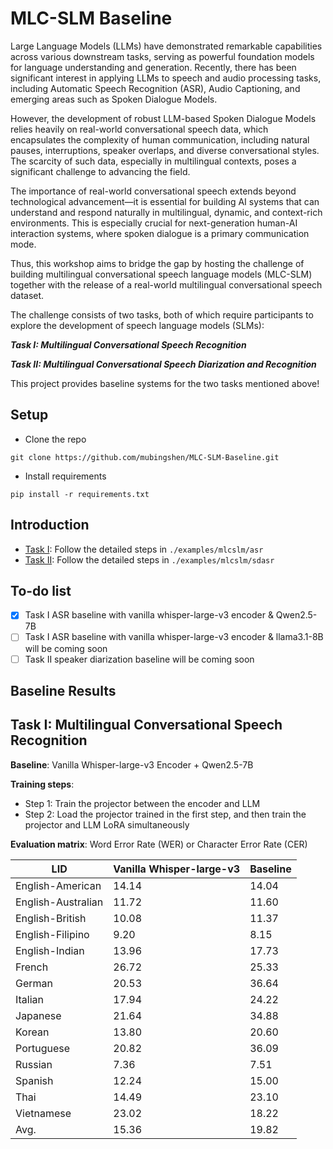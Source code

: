 # MLC-SLM Baseline
Large Language Models (LLMs) have demonstrated remarkable capabilities across various downstream tasks, serving as powerful foundation models for language understanding and generation. Recently, there has been significant interest in applying LLMs to speech and audio processing tasks, including Automatic Speech Recognition (ASR), Audio Captioning, and emerging areas such as Spoken Dialogue Models.

However, the development of robust LLM-based Spoken Dialogue Models relies heavily on real-world conversational speech data, which encapsulates the complexity of human communication, including natural pauses, interruptions, speaker overlaps, and diverse conversational styles. The scarcity of such data, especially in multilingual contexts, poses a significant challenge to advancing the field.

The importance of real-world conversational speech extends beyond technological advancement—it is essential for building AI systems that can understand and respond naturally in multilingual, dynamic, and context-rich environments. This is especially crucial for next-generation human-AI interaction systems, where spoken dialogue is a primary communication mode.

Thus, this workshop aims to bridge the gap by hosting the challenge of building multilingual conversational speech language models (MLC-SLM) together with the release of a real-world multilingual conversational speech dataset.

The challenge consists of two tasks, both of which require participants to explore the development of speech language models (SLMs):

***Task I: Multilingual Conversational Speech Recognition***

***Task II: Multilingual Conversational Speech Diarization and Recognition***

This project provides baseline systems for the two tasks mentioned above!

## Setup
* Clone the repo
```shell
git clone https://github.com/mubingshen/MLC-SLM-Baseline.git
```
* Install requirements
```shell
pip install -r requirements.txt
```
## Introduction

* [Task I](./examples/mlcslm/asr): Follow the detailed steps in `./examples/mlcslm/asr`
* [Task II](./examples/mlcslm/sdasr): Follow the detailed steps in `./examples/mlcslm/sdasr`

## To-do list
- [x] Task I ASR baseline with vanilla whisper-large-v3 encoder & Qwen2.5-7B
- [ ] Task I ASR baseline with vanilla whisper-large-v3 encoder & llama3.1-8B will be coming soon
- [ ] Task II speaker diarization baseline will be coming soon

## Baseline Results
## Task I: Multilingual Conversational Speech Recognition
**Baseline**: Vanilla Whisper-large-v3 Encoder + Qwen2.5-7B

**Training steps**:
* Step 1: Train the projector between the encoder and LLM
* Step 2: Load the projector trained in the first step, and then train the projector and LLM LoRA simultaneously

**Evaluation matrix**: Word Error Rate (WER) or Character Error Rate (CER)

| LID                | Vanilla Whisper-large-v3    | Baseline |
|--------------------|-----------------------------|----------|
| English-American   | 14.14                       | 14.04    |
| English-Australian | 11.72                       | 11.60    |
| English-British    | 10.08                       | 11.37    |
| English-Filipino   | 9.20                        | 8.15     |
| English-Indian     | 13.96                       | 17.73    |
| French             | 26.72                       | 25.33    |
| German             | 20.53                       | 36.64    |
| Italian            | 17.94                       | 24.22    |
| Japanese           | 21.64                       | 34.88    |
| Korean             | 13.80                       | 20.60    |
| Portuguese         | 20.82                       | 36.09    |
| Russian            | 7.36                        | 7.51     |
| Spanish            | 12.24                       | 15.00    |
| Thai               | 14.49                       | 23.10    |
| Vietnamese         | 23.02                       | 18.22    |
| Avg.               | 15.36                       | 19.82    |

